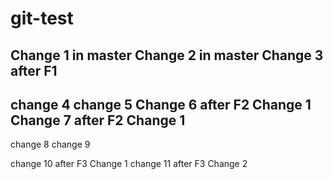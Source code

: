 # git-test
Change 1 in master
Change 2 in master
Change 3 after F1  
-----
change 4
change 5
Change 6 after F2 Change 1
Change 7 after F2 Change 1
-----
change 8
change 9

change 10 after F3 Change 1
change 11 after F3 Change 2